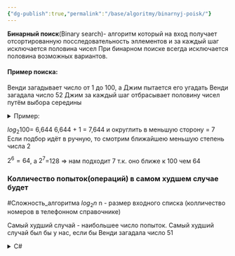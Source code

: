 ```yaml
---
{"dg-publish":true,"permalink":"/base/algoritmy/binarnyj-poisk/"}
---
```



**Бинарный поиск**(Binary search)- алгоритм который на вход получает отсортированную посследовательность эллементов и за каждый шаг исключается половина чисел
При бинарном поиске всегда исключается половина возможных вариантов.

#### Пример поиска:

Венди загадывает число от 1 до 100, а Джим пытается его угадать
Венди загадала число 52
Джим за каждый шаг отбрасывает половину чисел путём выбора середины

<details>
<summary>Пример:</summary>

1. Д: 50
В: Мало 
2. Д : 75
В: Много
3. Д: (50+75)/2=62,5~63
В: Много
4. Д: (50+63)/2~57
В: Много
5. Д: (50+57)/2~54
В: Много
6. Д: (50+54)/2~52
В: Да
</details>

$log_2 100$= 6,644
6,644 + 1 = 7,644 и округлить в меньшую сторону = 7
Если подбор идёт в ручную, то смотрим ближайшею меньшую степень числа 2

$2^{6}=64$, а $2^{7}$=128 => нам подходит 7 т.к. оно ближе к 100 чем 64

### Колличество попыток(операций) в самом худшем случае будет 
#Сложность_алгоритма
$log_2 n$
n - размер входного списка (колличество номеров в телефонном справочнике)

Самый худший случай - наибольшее число попыток. Самый худший случай был бы у нас, если бы Венди загадала число 51


<details>
  <summary>C#</summary>
  

  ```csharp
public static class BinarySearch
{
    public static int binarySearch(int[] array, int num)
    {
        int low = 0;
        int hight = (array.Length - 1);
        while (low <= hight)
        {
            int mid = (low + hight) / 2;
            if (array[mid] == num) return mid;
            if (num < array[mid]) 
                hight = mid-1;
            else 
                low = mid+1;
        }
        return -1;
    }
}
  ```
</details>





